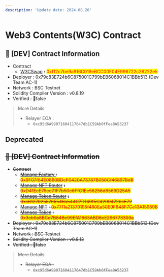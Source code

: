 ```yaml
---
description: 'Update date: 2024.08.20'
---
```


# Web3 Contents(W3C) Contract

## 📌 \[DEV] Contract Information

* Contract&#x20;
  * [W3CSwap](https://testnet.bscscan.com/address/0xf12c7be9a916C019eBCC00F04E996722c26222e5) **:** <mark style="color:red;">0xf12c7be9a916C019eBCC00F04E996722c26222e5</mark>
* Deployer :  0x79c83E724b6C875001C799bEB6068014C1BBb513 (Dev Team AC-1)
* Network : BSC Testnet
* Solidity Compiler Version : v0.8.19
* Verified : false

> More Details
>
> * Relayer EOA :&#x20;
>   * `0xc95d6A99071604117647db1C59Ab0fFea8A53237`





## Deprecated

## ~~📌 \[DEV] Contract Information~~

* ~~Contract~~&#x20;
  * [~~Manage Factory~~ ](https://testnet.bscscan.com/address/0x9F07f54E0860BDcF0420A73787B050Cf46897BdB)~~: <mark style="color:red;">0x9F07f54E0860BDcF0420A73787B050Cf46897BdB</mark>~~
  * [~~Manage NFT Router~~](https://testnet.bscscan.com/address/0xD41EcE75ee71F7b50e6FfC1Ee56256d6569D25A5) ~~**:**~~ ~~<mark style="color:red;">0xD41EcE75ee71F7b50e6FfC1Ee56256d6569D25A5</mark>~~
  * [~~Manage Token Router~~](https://testnet.bscscan.com/address/0xc61270255765546a544C7D140f5C4200472bcF72) ~~**:**~~ ~~<mark style="color:red;">0xc61270255765546a544C7D140f5C4200472bcF72</mark>~~
  * [~~Manage NFT~~](https://testnet.bscscan.com/address/0x77f1a21379195f480Ea50E9F848F7Cc13A15959B) ~~: <mark style="color:red;">0x77f1a21379195f480Ea50E9F848F7Cc13A15959B</mark>~~
  * [~~Manage Token~~](https://testnet.bscscan.com/address/0x3cb0a8BCd7B84Be99EfA1663ABD6cE296773303a) ~~: <mark style="color:red;">0x3cb0a8BCd7B84Be99EfA1663ABD6cE296773303a</mark>~~
* ~~Deployer :  0x79c83E724b6C875001C799bEB6068014C1BBb513 (Dev Team AC-1)~~
* ~~Network : BSC Testnet~~
* ~~Solidity Compiler Version : v0.8.13~~
* ~~Verified : false~~

> ~~More Details~~
>
> * ~~Relayer EOA :~~&#x20;
>   * ~~`0xc95d6A99071604117647db1C59Ab0fFea8A53237`~~
